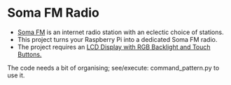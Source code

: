 # Soma FM Radio
* [Soma FM](http://somafm.com) is an internet radio station with an eclectic choice of stations.
* This project turns your Raspberry Pi into a dedicated Soma FM radio.
* The project requires an [LCD Display with RGB Backlight and Touch Buttons.](<https://thepihut.com/products/gfx-hat-128x64-lcd-display-with-rgb-backlight-and-touch-buttons>)

The code needs a bit of organising; see/execute: command_pattern.py to use it.

